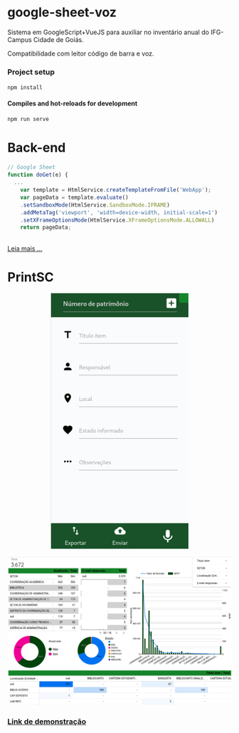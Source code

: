 # google-sheet-voz

Sistema em GoogleScript+VueJS para auxiliar no inventário anual do IFG-Campus Cidade de Goiás. 

Compatibilidade com leitor código de barra e voz.
### Project setup

```
npm install
```

#### Compiles and hot-reloads for development

```
npm run serve
```

# Back-end

```js
// Google Sheet
function doGet(e) {
  ...
    var template = HtmlService.createTemplateFromFile('WebApp');
    var pageData = template.evaluate()
    .setSandboxMode(HtmlService.SandboxMode.IFRAME)
    .addMetaTag('viewport', 'width=device-width, initial-scale=1')
    .setXFrameOptionsMode(HtmlService.XFrameOptionsMode.ALLOWALL)
    return pageData;
  
```
[Leia mais ...](https://github.com/marcoantonioq/google-sheet-voz/blob/main/back-end/WebApp.gs)

# PrintSC
<p align="center" width="100%">
    <img src="https://raw.githubusercontent.com/marcoantonioq/google-sheet-voz/main/demo/print.png"> 
</p>

<p align="center" width="100%">
    <img src="https://raw.githubusercontent.com/marcoantonioq/google-sheet-voz/main/demo/reports.png"> 
</p>


### [Link de demonstração](https://marcoantonioq.github.io/voz/)

